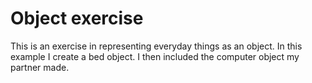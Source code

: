 # Object exercise

This is an exercise in representing everyday things as an object. In this example I create a bed object. I then included the computer object my partner made.
